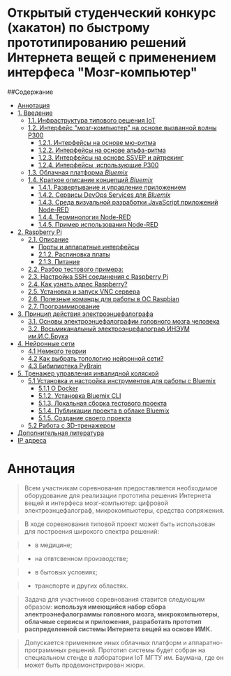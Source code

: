 # Открытый студенческий конкурс (хакатон) по быстрому прототипированию решений Интернета вещей с применением интерфеса "Мозг-компьютер"


##Содержание

- [Аннотация](#0)
- [1. Введение](#1)
	- [1.1. Инфраструктура типового решения IoT](#11)
	- [1.2. Интерфейс "мозг-компьютер" на основе вызванной волны P300](#12)
		- [1.2.1. Интерфейсы на основе мю-ритма](#121)
		- [1.2.2. Интерфейсы на основе альфа-ритма](#122)
		- [1.2.3. Интерфейсы на основе SSVEP и айтрекинг](#123)
		- [1.2.4. Интерфейсы, использующие P300](#124)
	- [1.3. Облачная платформа *Bluemix*](#13)
	- [1.4. Краткое описание концепций *Bluemix*](#14)
		- [1.4.1. Развертывание и управление приложением](#141)
		- [1.4.2. Сервисы DevOps Services для *Bluemix*](#142)
		- [1.4.3. Среда визуальной разработки JavaScript приложений Node-RED](#143)
		- [1.4.4. Терминология Node-RED](#144)
		- [1.4.5. Пример использования Node-RED](#145)
- [2. Raspberry Pi](#2)
	- [2.1. Описание](#21)
		- [Порты и аппаратные интерфейсы](#211)
		- [2.1.2. Распиновка платы](#212)
		- [2.1.3. Питание](#213)
	- [2.2. Разбор тестового примера:](#22) 
	- [2.3. Настройка SSH соединения с Raspberry Pi](#23)
	- [2.4. Как узнать адрес Raspberry?](#24)
	- [2.5. Установка и запуск VNC сервера](#25)
	- [2.6. Полезные команды для работы в ОС Raspbian](#26)
	- [2.7. Программирование](#27)
- [3. Принцип действия электроэнцефалографа](#3)
	- [3.1. Основы электроэнцефалографии головного мозга человека](#31)
	- [3.2. Восьмиканальный электроэнцефалограф ИНЭУМ им.И.С.Брука](#32)
- [4. Нейронные сети](#4)
	- [4.1 Немного теории](#41)
	- [4.2 Как выбрать топологию нейронной сети?](#42)
	- [4.3 Бибилиотека PyBrain](#43)
- [5. Тренажер управления инвалидной коляской](#5)
	- [5.1 Установка и настройка инструментов для работы с Bluemix](#51)
		- [5.1.1 О Docker](#511)
		- [5.1.2. Установка Bluemix CLI](#512)
		- [5.1.3. Локальная сборка тестового проекта ](#513)
		- [5.1.4. Публикации проекта в облаке Bluemix ](#514)
		- [5.1.5. Создание своего проекта ](#515)
	- [5.2 Работа с 3D-тренажером](#52)
- [Дополнительная литература](#a001)
- [IP адреса](#99)

# Аннотация <a name="0"></a>

> Всем участникам соревнования предоставляется необходимое оборудование для реализации прототипа решения Интернета вещей и интерфеса мозг-компьютер: цифровой электроэнцефалограф, микрокомпьютеры, средства сопряжения. 

> В ходе соревнования типовой проект может быть использован для построения широкого спектра решений: 

> - в медицине; 

> - на отвтсвенном производстве; 

> - в бытовых условиях; 

> - транспорте и других областях.

> Задача для участников соревнования ставится следующим образом: **используя имеющийся набор сбора электроэнефалограммы головного мозга, микрокомпьютеры, облачные сервисы и приложения, разработать прототип распределенной системы Интернета вещей на основе ИМК.** 

> Допускается применение иных облачных платформ и аппаратно-программных решений. Прототип системы будет собран на специальном стенде в лаборатории IoT МГТУ им. Баумана, где он может быть продемонстрирован жюри. 




